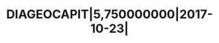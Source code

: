 ---
layout: asset
title: DIAGEOCAPIT|5,750000000|2017-10-23|                         
isin: US25243YAM12
---